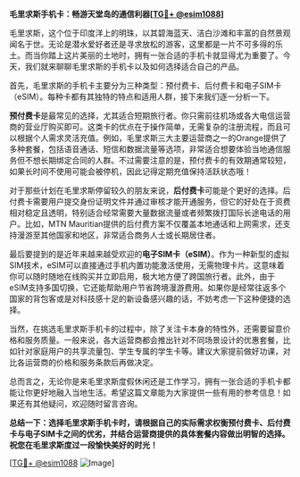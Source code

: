 **毛里求斯手机卡：畅游天堂岛的通信利器[[TG💪+ @esim1088](https://t.me/s/esim1088)]**

毛里求斯，这个位于印度洋上的明珠，以其碧海蓝天、洁白沙滩和丰富的自然景观闻名于世。无论是潜水爱好者还是寻求放松的游客，这里都是一片不可多得的乐土。而当你踏上这片美丽的土地时，拥有一张合适的手机卡就显得尤为重要了。今天，我们就来聊聊毛里求斯的手机卡以及如何选择适合自己的产品。

首先，毛里求斯的手机卡主要分为三种类型：预付费卡、后付费卡和电子SIM卡（eSIM）。每种卡都有其独特的特点和适用人群，接下来我们逐一分析一下。

**预付费卡**是最常见的选择，尤其适合短期旅行者。你只需前往机场或各大电信运营商的营业厅购买即可。这类卡的优点在于操作简单，无需复杂的注册流程，而且可以根据个人需求灵活充值。例如，毛里求斯三大主要运营商之一的Orange提供了多种套餐，包括语音通话、短信和数据流量等选项，非常适合想要体验当地通信服务但不想长期绑定合同的人群。不过需要注意的是，预付费卡的有效期通常较短，如果长时间不使用可能会被停机，因此记得定期充值保持活跃状态哦！

对于那些计划在毛里求斯停留较久的朋友来说，**后付费卡**可能是个更好的选择。后付费卡需要用户提交身份证明文件并通过审核才能开通服务，但它的好处在于资费相对稳定且透明，特别适合经常需要大量数据流量或者频繁拨打国际长途电话的用户。比如，MTN Mauritian提供的后付费方案不仅覆盖本地通话和上网需求，还支持漫游至其他国家和地区，非常适合商务人士或长期居住者。

最后要提到的是近年来越来越受欢迎的**电子SIM卡（eSIM）**。作为一种新型的虚拟SIM技术，eSIM可以直接通过手机内置功能激活使用，无需物理卡片。这意味着你可以随时随地在线购买并立即启用，极大地方便了跨国旅行者。此外，由于eSIM支持多国切换，它还能帮助用户节省跨境漫游费用。如果你是经常往返多个国家的背包客或是对科技感十足的新设备感兴趣的话，不妨考虑一下这种便捷的选择。

当然，在挑选毛里求斯手机卡的过程中，除了关注卡本身的特性外，还需要留意价格和服务质量。一般来说，各大运营商都会推出针对不同场景设计的优惠套餐，比如针对家庭用户的共享流量包、学生专属的学生卡等。建议大家提前做好功课，对比各运营商的价格和服务条款后再做决定。

总而言之，无论你是来毛里求斯度假休闲还是工作学习，拥有一张合适的手机卡都能让你更好地融入当地生活。希望这篇文章能为大家提供一些有用的参考信息！如果还有其他疑问，欢迎随时留言咨询。

**总结一下：选择毛里求斯手机卡时，请根据自己的实际需求权衡预付费卡、后付费卡与电子SIM卡之间的优劣，并结合运营商提供的具体套餐内容做出明智的选择。祝您在毛里求斯度过一段愉快美好的时光！**

[[TG💪+ @esim1088](https://t.me/s/esim1088) ![Image](https://i.postimg.cc/4NQfJmqS/Snipaste-2025-05-13-00-14-12.png)]